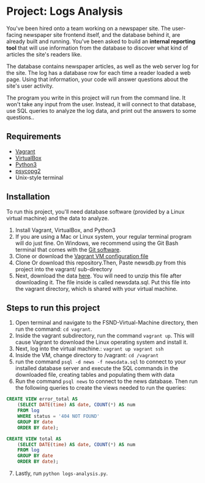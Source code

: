 # Project: Logs Analysis
You've been hired onto a team working on a newspaper site. The user-facing newspaper site frontend itself, and the database behind it, are already built and running. You've been asked to build an **internal reporting tool** that will use information from the database to discover what kind of articles the site's readers like.

The database contains newspaper articles, as well as the web server log for the site. The log has a database row for each time a reader loaded a web page. Using that information, your code will answer questions about the site's user activity.

The program you write in this project will run from the command line. It won't take any input from the user. Instead, it will connect to that database, use SQL queries to analyze the log data, and print out the answers to some questions..

## Requirements
* [Vagrant](https://www.vagrantup.com/downloads.html)
* [VirtualBox](https://www.virtualbox.org/wiki/Downloads)
* [Python3](https://www.python.org/downloads/)
* [psycopg2](http://initd.org/psycopg/docs/install.html)
* Unix-style terminal

## Installation
To run this project, you'll need database software (provided by a Linux virtual machine) and the data to analyze.

1. Install Vagrant, VirtualBox, and Python3 
2. If you are using a Mac or Linux system, your regular terminal program will do just fine. On Windows, we recommend using the Git Bash terminal that comes with the [Git software](https://git-scm.com/downloads).
3. Clone or download the [Vagrant VM configuration file](https://github.com/udacity/fullstack-nanodegree-vm)
4. Clone Or download this repository.Then, Paste newsdb.py from this project into the vagrant/ sub-directory
5. Next, download the data [here](https://d17h27t6h515a5.cloudfront.net/topher/2016/August/57b5f748_newsdata/newsdata.zip). You will need to unzip this file after downloading it. The file inside is called newsdata.sql. Put this file into the vagrant directory, which is shared with your virtual machine.

## Steps to run this project
1. Open terminal and navigate to the FSND-Virtual-Machine directory, then run the command: `cd vagrant`.
2. Inside the vagrant subdirectory, run the command `vagrant up`. This will cause Vagrant to download the Linux operating system and install it.
3. Next, log into the virtual machine.: `vagrant up vagrant ssh`
4. Inside the VM, change directory to /vagrant: `cd /vagrant`
5. run the command `psql -d news -f newsdata.sql` to connect to your installed database server and execute the SQL commands in the downloaded file, creating tables and populating them with data
6. Run the command `psql news` to connect to the news database. Then run the following queries to create the views needed to run the queries:  

```sql
CREATE VIEW error_total AS 
    (SELECT DATE(time) AS date, COUNT(*) AS num 
    FROM log 
    WHERE status = '404 NOT FOUND' 
    GROUP BY date 
    ORDER BY date);
```
```sql
CREATE VIEW total AS 
    (SELECT DATE(time) AS date, COUNT(*) AS num 
    FROM log 
    GROUP BY date 
    ORDER BY date);
```
7. Lastly, run `python logs-analysis.py`.    
